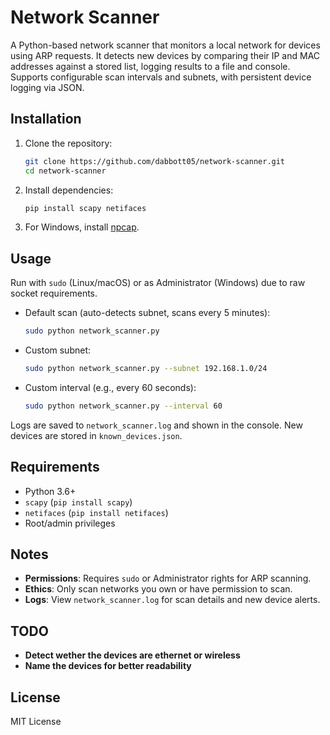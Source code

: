 # Network Scanner

A Python-based network scanner that monitors a local network for devices using ARP requests. It detects new devices by comparing their IP and MAC addresses against a stored list, logging results to a file and console. Supports configurable scan intervals and subnets, with persistent device logging via JSON.

## Installation

1. Clone the repository:
   ```bash
   git clone https://github.com/dabbott05/network-scanner.git
   cd network-scanner
   ```
2. Install dependencies:
   ```bash
   pip install scapy netifaces
   ```
3. For Windows, install [npcap](https://nmap.org/npcap/).

## Usage

Run with `sudo` (Linux/macOS) or as Administrator (Windows) due to raw socket requirements.

- Default scan (auto-detects subnet, scans every 5 minutes):
  ```bash
  sudo python network_scanner.py
  ```
- Custom subnet:
  ```bash
  sudo python network_scanner.py --subnet 192.168.1.0/24
  ```
- Custom interval (e.g., every 60 seconds):
  ```bash
  sudo python network_scanner.py --interval 60
  ```

Logs are saved to `network_scanner.log` and shown in the console. New devices are stored in `known_devices.json`.

## Requirements

- Python 3.6+
- `scapy` (`pip install scapy`)
- `netifaces` (`pip install netifaces`)
- Root/admin privileges

## Notes

- **Permissions**: Requires `sudo` or Administrator rights for ARP scanning.
- **Ethics**: Only scan networks you own or have permission to scan.
- **Logs**: View `network_scanner.log` for scan details and new device alerts.

## TODO

- **Detect wether the devices are ethernet or wireless**
- **Name the devices for better readability**

## License

MIT License
